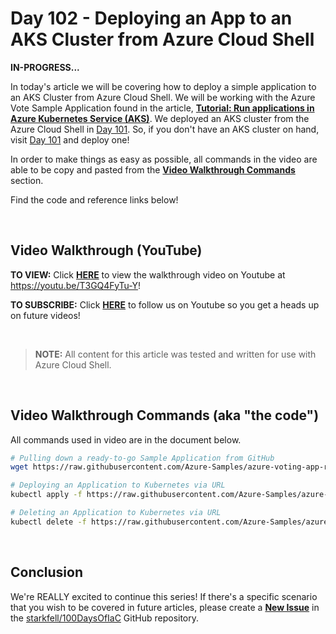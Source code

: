 # Day 102 - Deploying an App to an AKS Cluster from Azure Cloud Shell

**IN-PROGRESS...**

In today's article we will be covering how to deploy a simple application to an AKS Cluster from Azure Cloud Shell. We will be working with the Azure Vote Sample Application found in the article, **[Tutorial: Run applications in Azure Kubernetes Service (AKS)](ttps://docs.microsoft.com/en-us/azure/aks/tutorial-kubernetes-deploy-application)**. We deployed an AKS cluster from the Azure Cloud Shell in [Day 101](https://github.com/starkfell/100DaysOfIaC/blob/master/articles/day.101deploy.aks.from.cloud.shell.afap.md). So, if you don't have an AKS cluster on hand, visit [Day 101](https://github.com/starkfell/100DaysOfIaC/blob/master/articles/day.101deploy.aks.from.cloud.shell.afap.md) and deploy one! 

In order to make things as easy as possible, all commands in the video are able to be copy and pasted from the **[Video Walkthrough Commands](#video-walkthrough-commands)** section.

Find the code and reference links below!

</br>

## Video Walkthrough (YouTube)

**TO VIEW:** Click **[HERE](https://www.youtube.com/channel/UCAr0yk0um7lwLjmrKfzwyig)** to view the walkthrough video on Youtube at https://youtu.be/T3GQ4FyTu-Y!

**TO SUBSCRIBE:** Click **[HERE](https://www.youtube.com/channel/UCAr0yk0um7lwLjmrKfzwyig?sub_confirmation=1)** to follow us on Youtube so you get a heads up on future videos!

</br>

> **NOTE:** All content for this article was tested and written for use with Azure Cloud Shell.

</br>

## Video Walkthrough Commands (aka "the code")

All commands used in video are in the document below.

```bash
# Pulling down a ready-to-go Sample Application from GitHub
wget https://raw.githubusercontent.com/Azure-Samples/azure-voting-app-redis/master/azure-vote-all-in-one-redis.yaml

# Deploying an Application to Kubernetes via URL
kubectl apply -f https://raw.githubusercontent.com/Azure-Samples/azure-voting-app-redis/master/azure-vote-all-in-one-redis.yaml

# Deleting an Application to Kubernetes via URL
kubectl delete -f https://raw.githubusercontent.com/Azure-Samples/azure-voting-app-redis/master/azure-vote-all-in-one-redis.yaml

```

</br>

## Conclusion

We're REALLY excited to continue this series! If there's a specific scenario that you wish to be covered in future articles, please create a **[New Issue](https://github.com/starkfell/100DaysOfIaC/issues)** in the [starkfell/100DaysOfIaC](https://github.com/starkfell/100DaysOfIaC/) GitHub repository.
